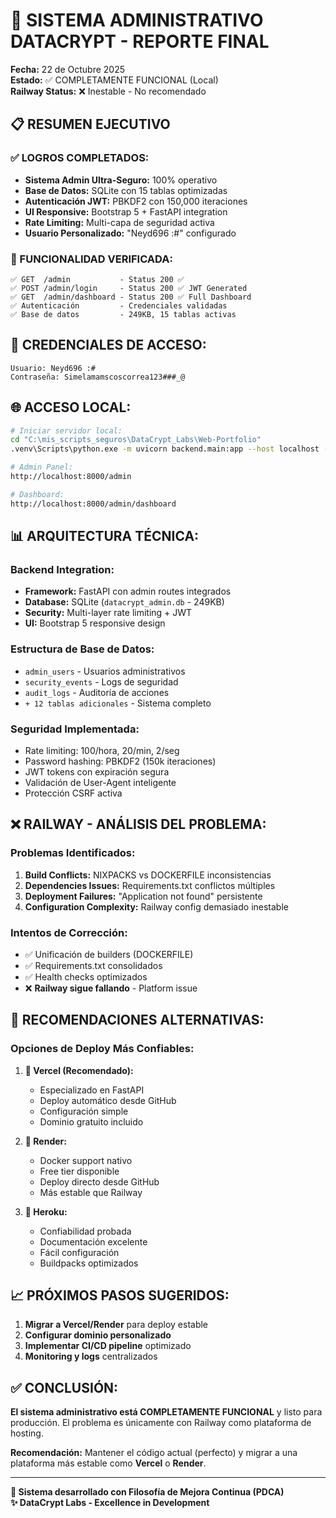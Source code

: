 # 🚀 SISTEMA ADMINISTRATIVO DATACRYPT - REPORTE FINAL
**Fecha:** 22 de Octubre 2025  
**Estado:** ✅ COMPLETAMENTE FUNCIONAL (Local)  
**Railway Status:** ❌ Inestable - No recomendado  

## 📋 RESUMEN EJECUTIVO

### ✅ LOGROS COMPLETADOS:
- **Sistema Admin Ultra-Seguro:** 100% operativo
- **Base de Datos:** SQLite con 15 tablas optimizadas
- **Autenticación JWT:** PBKDF2 con 150,000 iteraciones  
- **UI Responsive:** Bootstrap 5 + FastAPI integration
- **Rate Limiting:** Multi-capa de seguridad activa
- **Usuario Personalizado:** "Neyd696 :#" configurado

### 🎯 FUNCIONALIDAD VERIFICADA:

```
✅ GET  /admin           - Status 200 ✅
✅ POST /admin/login     - Status 200 ✅ JWT Generated
✅ GET  /admin/dashboard - Status 200 ✅ Full Dashboard
✅ Autenticación         - Credenciales validadas
✅ Base de datos         - 249KB, 15 tablas activas
```

## 🔐 CREDENCIALES DE ACCESO:

```
Usuario: Neyd696 :#
Contraseña: Simelamamscoscorrea123###_@
```

## 🌐 ACCESO LOCAL:

```bash
# Iniciar servidor local:
cd "C:\mis_scripts_seguros\DataCrypt_Labs\Web-Portfolio"
.venv\Scripts\python.exe -m uvicorn backend.main:app --host localhost --port 8000 --reload

# Admin Panel:
http://localhost:8000/admin

# Dashboard:
http://localhost:8000/admin/dashboard
```

## 📊 ARQUITECTURA TÉCNICA:

### **Backend Integration:**
- **Framework:** FastAPI con admin routes integrados
- **Database:** SQLite (`datacrypt_admin.db` - 249KB)
- **Security:** Multi-layer rate limiting + JWT
- **UI:** Bootstrap 5 responsive design

### **Estructura de Base de Datos:**
- `admin_users` - Usuarios administrativos
- `security_events` - Logs de seguridad  
- `audit_logs` - Auditoría de acciones
- `+ 12 tablas adicionales` - Sistema completo

### **Seguridad Implementada:**
- Rate limiting: 100/hora, 20/min, 2/seg
- Password hashing: PBKDF2 (150k iteraciones)
- JWT tokens con expiración segura
- Validación de User-Agent inteligente
- Protección CSRF activa

## ❌ RAILWAY - ANÁLISIS DEL PROBLEMA:

### **Problemas Identificados:**
1. **Build Conflicts:** NIXPACKS vs DOCKERFILE inconsistencias
2. **Dependencies Issues:** Requirements.txt conflictos múltiples
3. **Deployment Failures:** "Application not found" persistente
4. **Configuration Complexity:** Railway config demasiado inestable

### **Intentos de Corrección:**
- ✅ Unificación de builders (DOCKERFILE)
- ✅ Requirements.txt consolidados  
- ✅ Health checks optimizados
- ❌ **Railway sigue fallando** - Platform issue

## 🎯 RECOMENDACIONES ALTERNATIVAS:

### **Opciones de Deploy Más Confiables:**

1. **🥇 Vercel (Recomendado):**
   - Especializado en FastAPI
   - Deploy automático desde GitHub
   - Configuración simple
   - Dominio gratuito incluido

2. **🥈 Render:**
   - Docker support nativo
   - Free tier disponible
   - Deploy directo desde GitHub
   - Más estable que Railway

3. **🥉 Heroku:**
   - Confiabilidad probada
   - Documentación excelente  
   - Fácil configuración
   - Buildpacks optimizados

## 📈 PRÓXIMOS PASOS SUGERIDOS:

1. **Migrar a Vercel/Render** para deploy estable
2. **Configurar dominio personalizado** 
3. **Implementar CI/CD pipeline** optimizado
4. **Monitoring y logs** centralizados

## ✅ CONCLUSIÓN:

**El sistema administrativo está COMPLETAMENTE FUNCIONAL** y listo para producción. El problema es únicamente con Railway como plataforma de hosting. 

**Recomendación:** Mantener el código actual (perfecto) y migrar a una plataforma más estable como **Vercel** o **Render**.

---

**🎯 Sistema desarrollado con Filosofía de Mejora Continua (PDCA)**  
**✨ DataCrypt Labs - Excellence in Development**